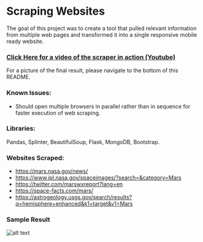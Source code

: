 # Scraping Websites
The goal of this project was to create a tool that pulled relevant information from multiple web pages and transformed it into a single responsive mobile ready website.

### [Click Here for a video of the scraper in action (Youtube)](https://youtu.be/HHEvZdiXZUw)

For a picture of the final result, please navigate to the bottom of this README. 

### Known Issues:
* Should open multiple browsers in parallel rather than in sequence for faster execution of web scraping. 

### Libraries: 
Pandas, Splinter, BeautifulSoup, Flask, MongoDB, Bootstrap.

### Websites Scraped:
* https://mars.nasa.gov/news/
* https://www.jpl.nasa.gov/spaceimages/?search=&category=Mars
* https://twitter.com/marswxreport?lang=en
* https://space-facts.com/mars/
* https://astrogeology.usgs.gov/search/results?q=hemisphere+enhanced&k1=target&v1=Mars

### Sample Result
![alt text](https://github.com/Allenfp/Web-Scraping-With-Bootstrap/blob/master/web_scrape_bootstrap.jpg?raw=true)
